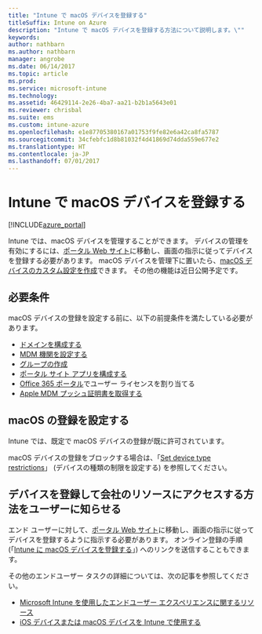 ```yaml
---
title: "Intune で macOS デバイスを登録する"
titleSuffix: Intune on Azure
description: "Intune で macOS デバイスを登録する方法について説明します。\""
keywords: 
author: nathbarn
ms.author: nathbarn
manager: angrobe
ms.date: 06/14/2017
ms.topic: article
ms.prod: 
ms.service: microsoft-intune
ms.technology: 
ms.assetid: 46429114-2e26-4ba7-aa21-b2b1a5643e01
ms.reviewer: chrisbal
ms.suite: ems
ms.custom: intune-azure
ms.openlocfilehash: e1e87705380167a01753f9fe82e6a42ca8fa5787
ms.sourcegitcommit: 34cfebfc1d8b81032f4d41869d74dda559e677e2
ms.translationtype: HT
ms.contentlocale: ja-JP
ms.lasthandoff: 07/01/2017
---
```

# <a name="enroll-macos-devices-in-intune"></a>Intune で macOS デバイスを登録する

[!INCLUDE[azure_portal](./includes/azure_portal.md)]

Intune では、macOS デバイスを管理することができます。 デバイスの管理を有効にするには、[ポータル Web サイト](http://portal.manage.microsoft.com)に移動し、画面の指示に従ってデバイスを登録する必要があります。 macOS デバイスを管理下に置いたら、[macOS デバイスのカスタム設定を作成](custom-settings-macos.md)できます。 その他の機能は近日公開予定です。

## <a name="prerequisites"></a>必要条件

macOS デバイスの登録を設定する前に、以下の前提条件を満たしている必要があります。

- [ドメインを構成する](custom-domain-name-configure.md)
- [MDM 機関を設定する](mdm-authority-set.md)
- [グループの作成](https://docs.microsoft.com/intune-classic/get-started/start-with-a-paid-subscription-to-microsoft-intune-step-5)
- [ポータル サイト アプリを構成する](company-portal-app.md)
- [Office 365 ポータル](http://go.microsoft.com/fwlink/p/?LinkId=698854)でユーザー ライセンスを割り当てる
- [Apple MDM プッシュ証明書を取得する](apple-mdm-push-certificate-get.md)

## <a name="set-up-macos-enrollment"></a>macOS の登録を設定する

Intune では、既定で macOS デバイスの登録が既に許可されています。

macOS デバイスの登録をブロックする場合は、「[Set device type restrictions](enrollment-restrictions-set.md)」 (デバイスの種類の制限を設定する) を参照してください。

## <a name="tell-your-users-how-to-enroll-their-devices-to-access-company-resources"></a>デバイスを登録して会社のリソースにアクセスする方法をユーザーに知らせる

エンド ユーザーに対して、[ポータル Web サイト](http://portal.manage.microsoft.com)に移動し、画面の指示に従ってデバイスを登録するように指示する必要があります。 オンライン登録の手順 (「[Intune に macOS デバイスを登録する](https://docs.microsoft.com/intune-user-help/enroll-your-device-in-intune-macos)」) へのリンクを送信することもできます。

その他のエンドユーザー タスクの詳細については、次の記事を参照してください。

- [Microsoft Intune を使用したエンドユーザー エクスペリエンスに関するリソース](end-user-educate.md)
- [iOS デバイスまたは macOS デバイスを Intune で使用する](https://docs.microsoft.com/intune-user-help/using-your-ios-or-mac-os-x-device-with-intune)

